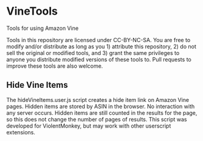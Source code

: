 # VineTools
Tools for using Amazon Vine

Tools in this repository are licensed under CC-BY-NC-SA. You are free to modify and/or distribute as long as you 1) attribute this repository, 2) do not sell the original or modified tools, and 3) grant the same privileges to anyone you distribute modified versions of these tools to. Pull requests to improve these tools are also welcome.

## Hide Vine Items
The hideVineItems.user.js script creates a hide item link on Amazon Vine pages. Hidden items are stored by ASIN in the browser. No interaction with any server occurs. Hidden items are still counted in the results for the page, so this does not change the number of pages of results. This script was developed for ViolentMonkey, but may work with other userscript extensions.
